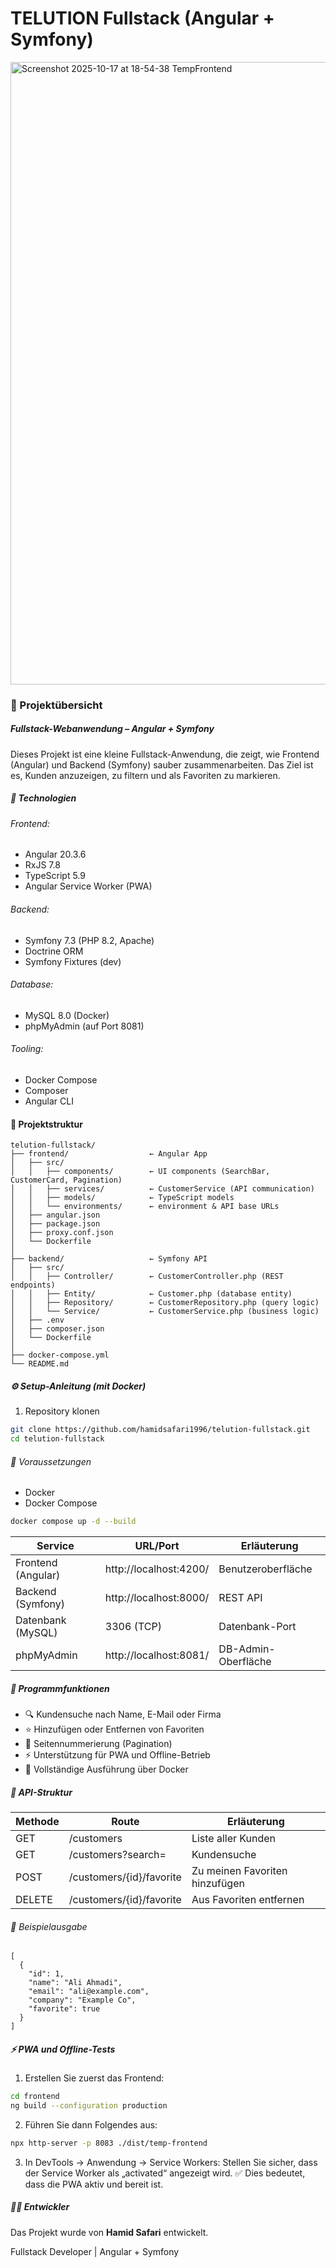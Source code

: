 

# TELUTION Fullstack (Angular + Symfony)
<img width="1856" height="996" alt="Screenshot 2025-10-17 at 18-54-38 TempFrontend" src="https://github.com/user-attachments/assets/49f814a6-d42a-4654-a002-125c1e9281b1" />

### 🧩 Projektübersicht
##### Fullstack-Webanwendung – Angular + Symfony
Dieses Projekt ist eine kleine Fullstack-Anwendung, die zeigt, wie Frontend (Angular) und Backend (Symfony) sauber zusammenarbeiten.
Das Ziel ist es, Kunden anzuzeigen, zu filtern und als Favoriten zu markieren.

##### 🚀 Technologien
###### Frontend:
- Angular 20.3.6
- RxJS 7.8
- TypeScript 5.9
- Angular Service Worker (PWA)

###### Backend:
- Symfony 7.3 (PHP 8.2, Apache)
- Doctrine ORM
- Symfony Fixtures (dev)

###### Database:
- MySQL 8.0 (Docker)
- phpMyAdmin (auf Port 8081)

###### Tooling:
- Docker Compose
- Composer
- Angular CLI

#### 📂 Projektstruktur
    telution-fullstack/
    ├── frontend/                  ← Angular App
    │   ├── src/
    │   │   ├── components/        ← UI components (SearchBar, CustomerCard, Pagination)
    │   │   ├── services/          ← CustomerService (API communication)
    │   │   ├── models/            ← TypeScript models
    │   │   └── environments/      ← environment & API base URLs
    │   ├── angular.json
    │   ├── package.json
    │   ├── proxy.conf.json
    │   └── Dockerfile
    │
    ├── backend/                   ← Symfony API
    │   ├── src/
    │   │   ├── Controller/        ← CustomerController.php (REST endpoints)
    │   │   ├── Entity/            ← Customer.php (database entity)
    │   │   ├── Repository/        ← CustomerRepository.php (query logic)
    │   │   └── Service/           ← CustomerService.php (business logic)
    │   ├── .env
    │   ├── composer.json
    │   └── Dockerfile
    │
    ├── docker-compose.yml
    └── README.md
    

##### ⚙️ Setup-Anleitung (mit Docker)
1. Repository klonen

```bash
git clone https://github.com/hamidsafari1996/telution-fullstack.git
cd telution-fullstack
```

###### 🧱 Voraussetzungen
- Docker
- Docker Compose

```bash
docker compose up -d --build
```

| Service              | URL/Port               | Erläuterung                 |
|----------------------|------------------------|-----------------------------|
| Frontend (Angular)   | http://localhost:4200/ | Benutzeroberfläche          |
| Backend (Symfony)    | http://localhost:8000/ | REST API                    |
| Datenbank (MySQL)    | 3306 (TCP)             | Datenbank-Port              |
| phpMyAdmin           | http://localhost:8081/ | DB-Admin-Oberfläche         |

##### 🧠 Programmfunktionen
- 🔍 Kundensuche nach Name, E-Mail oder Firma
- ⭐ Hinzufügen oder Entfernen von Favoriten
- 📄 Seitennummerierung (Pagination)
- ⚡ Unterstützung für PWA und Offline-Betrieb
- 🐳 Vollständige Ausführung über Docker

##### 🧩 API-Struktur
| Methode  | Route  | Erläuterung  |
| ------------ | ------------ | ------------ |
|  GET |  /customers | Liste aller Kunden  |
| GET  |  /customers?search=<term> | Kundensuche  |
|  POST |  /customers/{id}/favorite | Zu meinen Favoriten hinzufügen  |
|  DELETE | /customers/{id}/favorite  |  Aus Favoriten entfernen |

###### 📄 Beispielausgabe
    [
      {
        "id": 1,
        "name": "Ali Ahmadi",
        "email": "ali@example.com",
        "company": "Example Co",
        "favorite": true
      }
    ]

##### ⚡ PWA und Offline-Tests
1. Erstellen Sie zuerst das Frontend:
```bash
cd frontend
ng build --configuration production
```

2. Führen Sie dann Folgendes aus:
```bash
npx http-server -p 8083 ./dist/temp-frontend
```
3. In DevTools → Anwendung → Service Workers:
Stellen Sie sicher, dass der Service Worker als „activated“ angezeigt wird.
✅ Dies bedeutet, dass die PWA aktiv und bereit ist.

##### 👨‍💻 Entwickler
Das Projekt wurde von **Hamid Safari** entwickelt.


Fullstack Developer | Angular + Symfony

